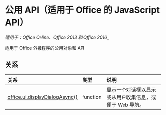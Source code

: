 # <a name="common-apis-(javascript-api-for-office)"></a>公用 API（适用于 Office 的 JavaScript API）

_适用于：Office Online、Office 2013 和 Office 2016__

适用于 Office 外接程序的公用对象和 API

## <a name="relationships"></a>关系
| 关系 | 类型   |说明|
|:---------------|:--------|:----------|
|[office.ui.displayDialogAsync()](officeui.md)|function|显示一个对话框以显示或从用户收集信息，或便于 Web 导航。|
